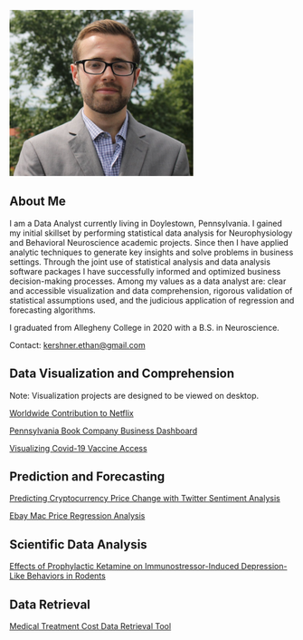 ![photo](https://github.com/ethankershner/ethankershner.github.io/blob/master/profile.PNG?raw=true)

## About Me

I am a Data Analyst currently living in Doylestown, Pennsylvania. I gained my initial skillset by performing statistical data analysis for Neurophysiology and Behavioral Neuroscience academic projects. Since then I have applied analytic techniques to generate key insights and solve problems in business settings. Through the joint use of statistical analysis and data analysis software packages I have successfully informed and optimized business decision-making processes. Among my values as a data analyst are: clear and accessible visualization and data comprehension, rigorous validation of statistical assumptions used, and the judicious application of regression and forecasting algorithms. 

I graduated from Allegheny College in 2020 with a B.S. in Neuroscience.

Contact: [kershner.ethan@gmail.com](kershner.ethan@gmail.com)

## Data Visualization and Comprehension

Note: Visualization projects are designed to be viewed on desktop.

[Worldwide Contribution to Netflix](https://public.tableau.com/profile/ethan.kershner#!/vizhome/WorldwideContributiontoNetlfix/Dashboard1)

[Pennsylvania Book Company Business Dashboard](https://public.tableau.com/profile/ethan.kershner#!/vizhome/PennsylvaniaBookCompanySalesDashboard/Dashboard1)

[Visualizing Covid-19 Vaccine Access](https://public.tableau.com/profile/ethan.kershner#!/vizhome/VisualizingCovid-19VaccineAccessWorldwide/Dashboard1)

## Prediction and Forecasting

[Predicting Cryptocurrency Price Change with Twitter Sentiment Analysis](https://github.com/ethankershner/crypto-price-prediction/blob/main/predict.ipynb)

[Ebay Mac Price Regression Analysis](https://github.com/ethankershner/mac-price-regression/blob/main/analysis.ipynb)

## Scientific Data Analysis

[Effects of Prophylactic Ketamine on Immunostressor-Induced Depression-Like Behaviors in Rodents](https://drive.google.com/file/d/1D-od03iSMZZr7dJiUS0c78EfDdS7ioy5/view?usp=sharing)

## Data Retrieval

[Medical Treatment Cost Data Retrieval Tool](https://github.com/ethankershner/treatment-cost-data-retrieval/blob/main/tool.ipynb)

